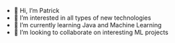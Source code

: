 - 👋 Hi, I’m Patrick
- 👀 I’m interested in all types of new technologies
- 🌱 I’m currently learning Java and Machine Learning
- 💞️ I’m looking to collaborate on interesting ML projects

<!---
qtr1ck/qtr1ck is a ✨ special ✨ repository because its `README.md` (this file) appears on your GitHub profile.
You can click the Preview link to take a look at your changes.
--->
